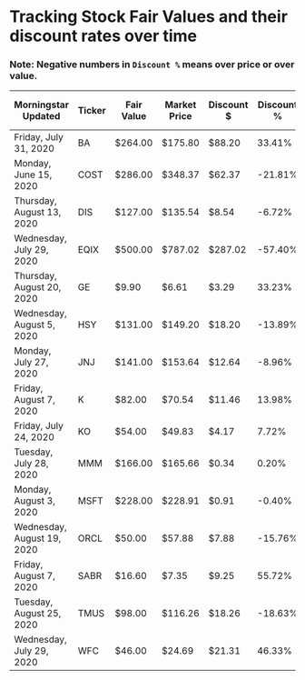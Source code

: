# Tracking Stock Fair Values and their discount rates over time

### Note: Negative numbers in `Discount %` means over price or over value.

| Morningstar Updated        | Ticker | Fair Value | Market Price | Discount $ | Discount % | Price Date | Out of Date |
|----------------------------|--------|------------|--------------|------------|------------|------------|-------------|
| Friday, July 31, 2020      | BA     | $264.00    | $175.80      | $88.20     | 33.41%     | 8/30/2020  | 30          |
| Monday, June 15, 2020      | COST   | $286.00    | $348.37      | $62.37     | -21.81%    | 8/30/2020  | 76          |
| Thursday, August 13, 2020  | DIS    | $127.00    | $135.54      | $8.54      | -6.72%     | 8/30/2020  | 17          |
| Wednesday, July 29, 2020   | EQIX   | $500.00    | $787.02      | $287.02    | -57.40%    | 8/30/2020  | 32          |
| Thursday, August 20, 2020  | GE     | $9.90      | $6.61        | $3.29      | 33.23%     | 8/30/2020  | 10          |
| Wednesday, August 5, 2020  | HSY    | $131.00    | $149.20      | $18.20     | -13.89%    | 8/30/2020  | 25          |
| Monday, July 27, 2020      | JNJ    | $141.00    | $153.64      | $12.64     | -8.96%     | 8/30/2020  | 34          |
| Friday, August 7, 2020     | K      | $82.00     | $70.54       | $11.46     | 13.98%     | 8/30/2020  | 23          |
| Friday, July 24, 2020      | KO     | $54.00     | $49.83       | $4.17      | 7.72%      | 8/30/2020  | 37          |
| Tuesday, July 28, 2020     | MMM    | $166.00    | $165.66      | $0.34      | 0.20%      | 8/30/2020  | 33          |
| Monday, August 3, 2020     | MSFT   | $228.00    | $228.91      | $0.91      | -0.40%     | 8/30/2020  | 27          |
| Wednesday, August 19, 2020 | ORCL   | $50.00     | $57.88       | $7.88      | -15.76%    | 8/30/2020  | 11          |
| Friday, August 7, 2020     | SABR   | $16.60     | $7.35        | $9.25      | 55.72%     | 8/30/2020  | 23          |
| Tuesday, August 25, 2020   | TMUS   | $98.00     | $116.26      | $18.26     | -18.63%    | 8/30/2020  | 5           |
| Wednesday, July 29, 2020   | WFC    | $46.00     | $24.69       | $21.31     | 46.33%     | 8/30/2020  | 32          |